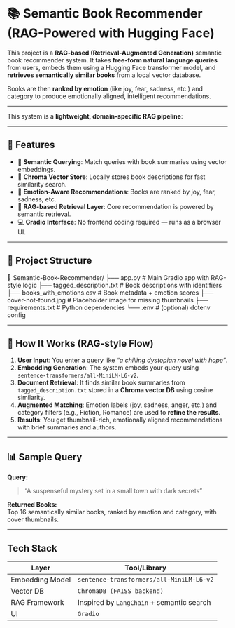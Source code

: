 # 📚 Semantic Book Recommender (RAG-Powered with Hugging Face)

This project is a **RAG-based (Retrieval-Augmented Generation)** semantic book recommender system. It takes **free-form natural language queries** from users, embeds them using a Hugging Face transformer model, and **retrieves semantically similar books** from a local vector database.

Books are then **ranked by emotion** (like joy, fear, sadness, etc.) and category to produce emotionally aligned, intelligent recommendations.

---

This system is a **lightweight, domain-specific RAG pipeline**:

---

## 🔧 Features

- 🔎 **Semantic Querying**: Match queries with book summaries using vector embeddings.
- 💾 **Chroma Vector Store**: Locally stores book descriptions for fast similarity search.
- 🎯 **Emotion-Aware Recommendations**: Books are ranked by joy, fear, sadness, etc.
- 🧠 **RAG-based Retrieval Layer**: Core recommendation is powered by semantic retrieval.
- 💻 **Gradio Interface**: No frontend coding required — runs as a browser UI.

---

## 📁 Project Structure

📁 Semantic-Book-Recommender/
├── app.py                  # Main Gradio app with RAG-style logic
├── tagged_description.txt  # Book descriptions with identifiers
├── books_with_emotions.csv # Book metadata + emotion scores
├── cover-not-found.jpg     # Placeholder image for missing thumbnails
├── requirements.txt        # Python dependencies
└── .env                    # (optional) dotenv config

---

## 🚀 How It Works (RAG-style Flow)

1. **User Input**: You enter a query like _“a chilling dystopian novel with hope”_.
2. **Embedding Generation**: The system embeds your query using `sentence-transformers/all-MiniLM-L6-v2`.
3. **Document Retrieval**: It finds similar book summaries from `tagged_description.txt` stored in a **Chroma vector DB** using cosine similarity.
4. **Augmented Matching**: Emotion labels (joy, sadness, anger, etc.) and category filters (e.g., Fiction, Romance) are used to **refine the results**.
5. **Results**: You get thumbnail-rich, emotionally aligned recommendations with brief summaries and authors.

---

## 📊 Sample Query

**Query:**  
> “A suspenseful mystery set in a small town with dark secrets”

**Returned Books:**  
Top 16 semantically similar books, ranked by emotion and category, with cover thumbnails.

---

## Tech Stack

| Layer           | Tool/Library                              |
| --------------- | ----------------------------------------- |
| Embedding Model | `sentence-transformers/all-MiniLM-L6-v2`  |
| Vector DB       | `ChromaDB (FAISS backend)`                |
| RAG Framework   | Inspired by `LangChain` + semantic search |
| UI              | `Gradio`                                  |

